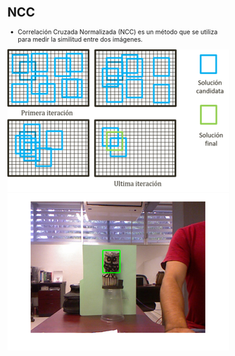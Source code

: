 # NCC
- Correlación Cruzada Normalizada (NCC) es un método que se utiliza para medir la similitud entre dos imágenes.

![Funcionamiento](https://github.com/AlfredoCU/NCC/blob/master/Img/dec.png)
![Resultado](https://github.com/AlfredoCU/NCC/blob/master/Img/1.png)
